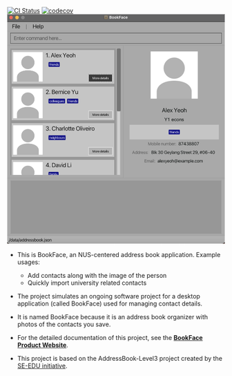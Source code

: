 [![CI Status](https://github.com/se-edu/addressbook-level3/workflows/Java%20CI/badge.svg)](https://github.com/AY2223S2-CS2103-F11-4/tp/actions)
[![codecov](https://codecov.io/gh/AY2223S2-CS2103-F11-4/tp/branch/master/graph/badge.svg?token=WPKLBLHW27)](https://codecov.io/gh/AY2223S2-CS2103-F11-4/tp)
![Ui](docs/images/Ui.png)

* This is BookFace, an NUS-centered address book application.
  Example usages:
    * Add contacts along with the image of the person
    * Quickly import university related contacts
* The project simulates an ongoing software project for a desktop application (called BookFace) used for managing
  contact details.
* It is named BookFace because it is an address book organizer with photos of the contacts you save.
* For the detailed documentation of this project, see
  the **[BookFace Product Website](https://ay2223s2-cs2103-f11-4.github.io/tp/)**.

* This project is based on the AddressBook-Level3 project created by the [SE-EDU initiative](https://se-education.org).
